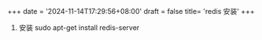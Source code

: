 +++
date = '2024-11-14T17:29:56+08:00'
draft = false
title= 'redis 安装'
+++

1. 安装
   sudo apt-get install redis-server
